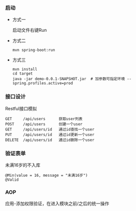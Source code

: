 ### 启动

- 方式一
    
    启动文件右键Run
- 方式二 
    ```
    mvn spring-boot:run
    ```
- 方式三
    ```$xslt
    mvn install
    cd target
    java -jar demo-0.0.1-SNAPSHOT.jar  # 加参数可指定环境 --spring.profiles.active=prod
    ```

### 接口设计

Restful接口模拟
```$xslt
GET     /api/users      获取user列表
POST    /api/users      创建一个user
GET     /api/users/id   通过id查找一个user
PUT     /api/users/id   通过id更新一个user
DELETE  /api/users/id   通过id删除一个user
```

### 验证表单

未满16岁的不入库
```
@Min(value = 16, message = "未满16岁")
@Valid
```

### AOP

应用-添加权限验证，在进入模块之前/之后的统一操作


